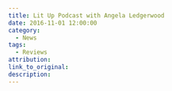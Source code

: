 ```yaml
---
title: Lit Up Podcast with Angela Ledgerwood
date: 2016-11-01 12:00:00
category:
  - News
tags:
  - Reviews
attribution:
link_to_original:
description:
---
```

